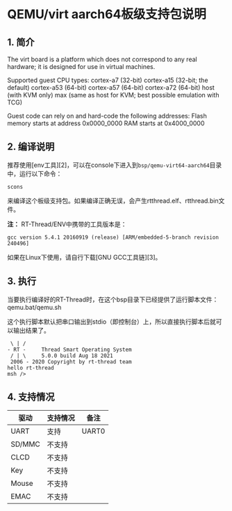 # QEMU/virt aarch64板级支持包说明

## 1. 简介

The virt board is a platform which does not correspond to any real hardware; it is designed for use in virtual machines.

Supported guest CPU types:
cortex-a7 (32-bit)
cortex-a15 (32-bit; the default)
cortex-a53 (64-bit)
cortex-a57 (64-bit)
cortex-a72 (64-bit)
host (with KVM only)
max (same as host for KVM; best possible emulation with TCG)

Guest code can rely on and hard-code the following addresses:
Flash memory starts at address 0x0000_0000
RAM starts at 0x4000_0000

## 2. 编译说明

推荐使用[env工具][2]，可以在console下进入到`bsp/qemu-virt64-aarch64`目录中，运行以下命令：

    scons

来编译这个板级支持包。如果编译正确无误，会产生rtthread.elf、rtthread.bin文件。

**注：** RT-Thread/ENV中携带的工具版本是：

    gcc version 5.4.1 20160919 (release) [ARM/embedded-5-branch revision 240496]

如果在Linux下使用，请自行下载[GNU GCC工具链][3]。

## 3. 执行

当要执行编译好的RT-Thread时，在这个bsp目录下已经提供了运行脚本文件：qemu.bat/qemu.sh

这个执行脚本默认把串口输出到stdio（即控制台）上，所以直接执行脚本后就可以输出结果了。

```text
 \ | /
- RT -     Thread Smart Operating System
 / | \     5.0.0 build Aug 18 2021
 2006 - 2020 Copyright by rt-thread team
hello rt-thread
msh />
```

## 4. 支持情况

| 驱动 | 支持情况  |  备注  |
| ------ | ----  | :------:  |
| UART | 支持 | UART0 |
| SD/MMC | 不支持 |  |
| CLCD | 不支持 |  |
| Key | 不支持 |  |
| Mouse | 不支持 |  |
| EMAC | 不支持 |  |

